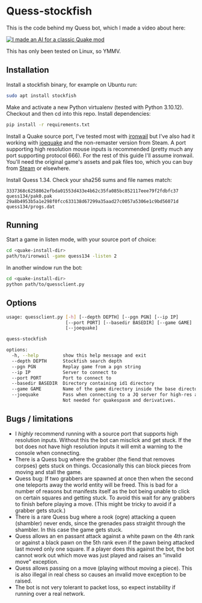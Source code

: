 # Quess-stockfish

This is the code behind my Quess bot, which I made a video about here:

[![I made an AI for a classic Quake mod](https://img.youtube.com/vi/q1OlXfFsRX4/maxresdefault.jpg)](https://www.youtube.com/watch?v=q1OlXfFsRX4) 

This has only been tested on Linux, so YMMV.

## Installation

Install a stockfish binary, for example on Ubuntu run:

```bash
sudo apt install stockfish
```

Make and activate a new Python virtualenv (tested with Python 3.10.12).
Checkout and then cd into this repo.  Install dependencies:

```bash
pip install -r requirements.txt
```

Install a Quake source port, I've tested most with
[ironwail](https://github.com/andrei-drexler/ironwail) but I've also had it
working with [joequake](https://github.com/j0zzz/JoeQuake) and the non-remaster
version from Steam.  A port supporting high resolution mouse inputs is
recommended (pretty much any port supporting protocol 666).  For the rest of
this guide I'll assume ironwail.  You'll need the original game's assets and
pak files too, which you can buy from
[Steam](https://store.steampowered.com/app/2310/Quake/) or elsewhere.

Install Quess 1.34.  Check your sha256 sums and file names match:

```
3337368c6258862efbda01553d433e4b62c35fa085bc852117eee79f2fdbfc37  quess134/pak0.pak
29a8b4953b5a1e298f0fcc633138d67299a35aad27c0057a5306e1c9bd56071d  quess134/progs.dat
```

## Running

Start a game in listen mode, with your source port of choice:

```bash
cd <quake-install-dir>
path/to/ironwail -game quess134 -listen 2
```

In another window run the bot:
```bash
cd <quake-install-dir>
python path/to/quessclient.py
```

## Options

```bash
usage: quessclient.py [-h] [--depth DEPTH] [--pgn PGN] [--ip IP]
                      [--port PORT] [--basedir BASEDIR] [--game GAME]
                      [--joequake]

quess-stockfish

options:
  -h, --help         show this help message and exit
  --depth DEPTH      Stockfish search depth
  --pgn PGN          Replay game from a pgn string
  --ip IP            Server to connect to
  --port PORT        Port to connect to
  --basedir BASEDIR  Directory containing id1 directory
  --game GAME        Name of the game directory inside the base directory
  --joequake         Pass when connecting to a JQ server for high-res angles.
                     Not needed for quakespasm and derivatives.
```

## Bugs / limitations

- I *highly* recommend running with a source port that supports high resolution
  inputs.  Without this the bot can misclick and get stuck. If the bot does not
  have high resolution inputs it will emit a warning to the console when
  connecting.
- There is a Quess bug where the grabber (the fiend that removes corpses) gets
  stuck on things.  Occasionally this can block pieces from moving and stall
  the game.
- Quess bug: If two grabbers are spawned at once then when the second one
  teleports away the world entity will be freed.  This is bad for a number of
  reasons but manifests itself as the bot being unable to click on certain
  squares and getting stuck.  To avoid this wait for any grabbers to finish
  before playing a move.  (This might be tricky to avoid if a grabber gets
  stuck.)
- There is a rare Quess bug where a rook (ogre) attacking a queen (shambler)
  never ends, since the grenades pass straight through the shambler.  In this
  case the game gets stuck.
- Quess allows an en passant attack against a white pawn on the 4th rank or
  against a black pawn on the 5th rank even if the pawn being attacked last
  moved only one square.  If a player does this against the bot, the bot cannot
  work out which move was just played and raises an "invalid move" exception.
- Quess allows passing on a move (playing without moving a piece).  This is also
  illegal in real chess so causes an invalid move exception to be raised.
- The bot is not very tolerant to packet loss, so expect instability if running
  over a real network.
